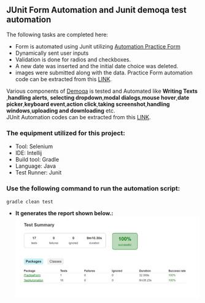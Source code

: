 ## JUnit Form Automation and Junit demoqa test automation
The following tasks are completed here:
- Form is automated using Junit utilizing [Automation Practice Form](https://demoqa.com/automation-practice-form)
- Dynamically sent user inputs
- Validation is done for radios and checkboxes.
- A new date was inserted and the initial date choice was deleted.
- images were submitted along with the data.
Practice Form automation code can be extracted from this
[LINK](https://github.com/Tonmoy61/JUnit_Form_Automation/blob/master/src/test/java/PracticeForm/Practice_Form.java).

Various components of [Demoqa](https://demoqa.com/) is tested and Automated like **Writing Texts** ,**handling alerts**, **selecting dropdown**,**modal dialogs**,**mouse hover**,**date picker**,**keyboard event**,**action click**,**taking screenshot**,**handling windows**,**uploading and downloading** etc. </br>
JUnit Automation codes can be extracted from this [LINK](https://github.com/Tonmoy61/JUnit_Form_Automation/blob/master/src/test/java/TestAutomation/Test_Automation.java).


### **The equipment utilized for this project:** </br>
- Tool: Selenium
- IDE: Intellij
- Build tool: Gradle
- Language: Java
- Test Runner: Junit
### Use the following command to run the automation script:
 ```
 gradle clean test 
 ```
- **It generates the report shown below.:**
![Report](https://github.com/Tonmoy61/JUnit_Form_Automation/blob/master/gradle/wrapper/report.png)
